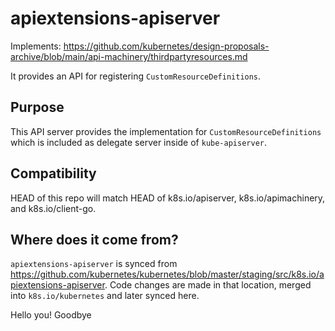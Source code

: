 # apiextensions-apiserver

Implements: https://github.com/kubernetes/design-proposals-archive/blob/main/api-machinery/thirdpartyresources.md

It provides an API for registering `CustomResourceDefinitions`.

## Purpose

This API server provides the implementation for `CustomResourceDefinitions` which is included as
delegate server inside of `kube-apiserver`.


## Compatibility

HEAD of this repo will match HEAD of k8s.io/apiserver, k8s.io/apimachinery, and k8s.io/client-go.

## Where does it come from?

`apiextensions-apiserver` is synced from https://github.com/kubernetes/kubernetes/blob/master/staging/src/k8s.io/apiextensions-apiserver.
Code changes are made in that location, merged into `k8s.io/kubernetes` and later synced here.

Hello you!
Goodbye
